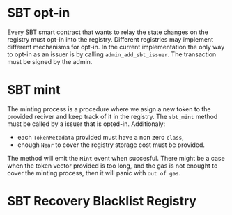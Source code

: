 # SBT opt-in
Every SBT smart contract that wants to relay the state changes on the registry must opt-in into the registry. Different registries may implement different mechanisms for opt-in. In the current implementation the only way to opt-in as an issuer is by calling `admin_add_sbt_issuer`. The transaction must be signed by the admin.

# SBT mint
The minting process is a procedure where we asign a new token to the provided reciver and keep track of it in the registry. The `sbt_mint` method must be called by a issuer that is opted-in. Additionaly:
- each `TokenMetadata` provided must have a non zero `class`,
- enough `Near` to cover the registry storage cost must be provided.

The method will emit the `Mint` event when succesful. There might be a case when the token vector provided is too long, and the gas is not enought to cover the minting process, then it will panic with `out of gas`. 

# SBT Recovery Blacklist Registry
